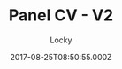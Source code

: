 ---
layout: JamstackTheme
title: Panel CV - V2
github: https://github.com/jekyller/online-cv
demo: https://jekyller.github.io/online-cv/
author: Locky
ssg: Jekyll
date: 2017-08-25T08:50:55.000Z
description: 'Panel CV: style win8 for designer (or engineer)'
stale: true
---